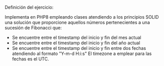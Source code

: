 Definición del ejercicio:

Implementa en PHP8 empleando clases atendiendo a los principios SOLID una
solución que proporcione aquellos números pertenecientes a una sucesión de
Fibonacci que:
- Se encuentre entre el timestamp del inicio y fin del mes actual
- Se encuentre entre el timestamp del inicio y fin del año actual
- Se encuentre entre el timestamp del inicio y fin entre dos fechas
  atendiendo al formato "Y-m-d H:i:s"
  El timezone a emplear para las fechas es el UTC.